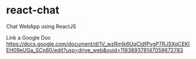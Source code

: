 # react-chat
Chat WebApp using ReactJS

Link a Google Doc
https://docs.google.com/document/d/1V_wzRmIk6UqCldfPygP7RJSXqCEKlEH09eUGa_SCp60/edit?usp=drive_web&ouid=118389378147059672783
